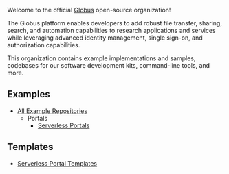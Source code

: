 

Welcome to the official [Globus](https://www.globus.org/) open-source organization!

The Globus platform enables developers to add robust file transfer, sharing, search, and automation capabilities to research applications and services while leveraging advanced identity management, single sign-on, and authorization capabilities.

This organization contains example implementations and samples, codebases for our software development kits, command-line tools, and more.

## Examples

- [All Example Repositories](https://github.com/orgs/globus/repositories?q=topic%3Aexample)
  - Portals
    - [Serverless Portals](https://github.com/orgs/globus/repositories?q=topic%3Aexample+topic%3Aportal+topic%3Aserverless)


## Templates

- [Serverless Portal Templates](https://github.com/orgs/globus/repositories?q=topic%3Aportal+template%3Atrue)
